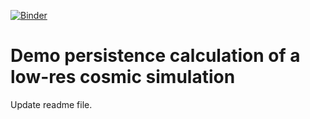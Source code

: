 [![Binder](https://mybinder.org/badge_logo.svg)](https://mybinder.org/v2/gh/gwilding/cosmicwebpersistence/HEAD?urlpath=https%3A%2F%2Fgithub.com%2Fgwilding%2Fcosmicwebpersistence%2Fblob%2Fmain%2Fcosmic_web_persistence_demo.ipynb)

# Demo persistence calculation of a low-res cosmic simulation

Update readme file.
